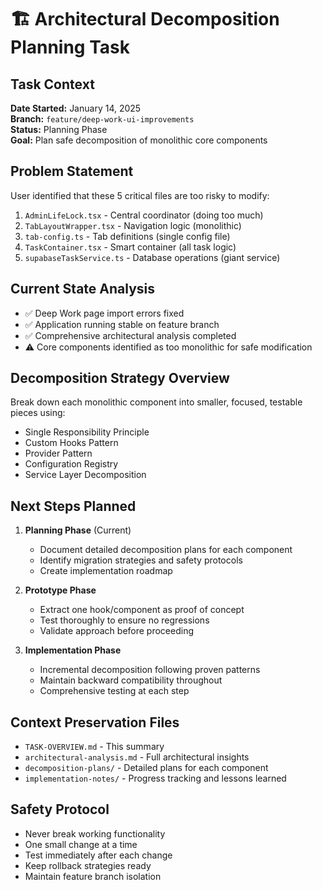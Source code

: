 # 🏗️ Architectural Decomposition Planning Task

## Task Context
**Date Started:** January 14, 2025  
**Branch:** `feature/deep-work-ui-improvements`  
**Status:** Planning Phase  
**Goal:** Plan safe decomposition of monolithic core components

## Problem Statement
User identified that these 5 critical files are too risky to modify:
1. `AdminLifeLock.tsx` - Central coordinator (doing too much)
2. `TabLayoutWrapper.tsx` - Navigation logic (monolithic) 
3. `tab-config.ts` - Tab definitions (single config file)
4. `TaskContainer.tsx` - Smart container (all task logic)
5. `supabaseTaskService.ts` - Database operations (giant service)

## Current State Analysis
- ✅ Deep Work page import errors fixed
- ✅ Application running stable on feature branch
- ✅ Comprehensive architectural analysis completed
- ⚠️ Core components identified as too monolithic for safe modification

## Decomposition Strategy Overview
Break down each monolithic component into smaller, focused, testable pieces using:
- Single Responsibility Principle
- Custom Hooks Pattern
- Provider Pattern  
- Configuration Registry
- Service Layer Decomposition

## Next Steps Planned
1. **Planning Phase** (Current)
   - Document detailed decomposition plans for each component
   - Identify migration strategies and safety protocols
   - Create implementation roadmap

2. **Prototype Phase**
   - Extract one hook/component as proof of concept
   - Test thoroughly to ensure no regressions
   - Validate approach before proceeding

3. **Implementation Phase** 
   - Incremental decomposition following proven patterns
   - Maintain backward compatibility throughout
   - Comprehensive testing at each step

## Context Preservation Files
- `TASK-OVERVIEW.md` - This summary
- `architectural-analysis.md` - Full architectural insights
- `decomposition-plans/` - Detailed plans for each component
- `implementation-notes/` - Progress tracking and lessons learned

## Safety Protocol
- Never break working functionality
- One small change at a time
- Test immediately after each change
- Keep rollback strategies ready
- Maintain feature branch isolation
